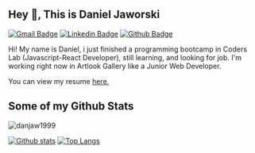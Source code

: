 ## Hey 👋, This is Daniel Jaworski
[![Gmail Badge](https://img.shields.io/badge/-daniel.jaworski1999@gmail.com-c14438?style=flat&logo=Gmail&logoColor=white&link=mailto:daniel.jaworski1999@gmail.com)](mailto:daniel.jaworski1999@gmail.com) 
[![Linkedin Badge](https://img.shields.io/badge/-danieljaworski-a119011a0-0072b1?style=flat&logo=Linkedin&logoColor=white&link=https://www.linkedin.com/in/danieljaworski-a119011a0/)](https://www.linkedin.com/in/danieljaworski-a119011a0/) [![Github Badge](https://img.shields.io/badge/-danjaw1999-grey?style=flat&logo=github&logoColor=white&link=https://github.com/danjaw1999/)](https://www.github.com/danjaw1999/) <p align='left'>Hi!
My name is Daniel, i just finished a programming bootcamp in Coders Lab (Javascript-React Developer), still learning, and looking for job. I'm working right now in Artlook Gallery like a Junior Web Developer. </p><p align='left'> You can view my resume <a href='https://drive.google.com/file/d/1MiZQJV_AO66qsgKgEgvQECIZ3-VLa9kz/view ' target=_blank><u>here</u>.</a></p>
## Some of my Github Stats
<p align=left> <img src=https://komarev.com/ghpvc/?username=danjaw1999 alt=danjaw1999 /> </p>

[![Github stats](https://github-readme-stats.vercel.app/api?username=danjaw1999&show_icons=true&include_all_commits=true)](https://github.com/danjaw1999/github-readme-stats)
[![Top Langs](https://github-readme-stats.vercel.app/api/top-langs/?username=danjaw1999&layout=compact)](https://github.com/danjaw1999/github-readme-stats)
